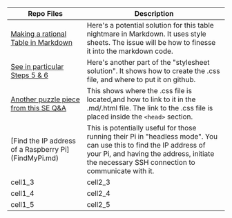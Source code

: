 <html>
<head>


</head>

<body>
<table class="minimalistBlack">
<thead>
<tr>
<th width="35%">Repo Files</th>
<th width="65%">Description</th>
</tr>
</thead>
<tbody>
<tr>
<td><a href="https://stackoverflow.com/a/36215330/5395338">Making a rational Table in Markdown</a></td>
<td>Here's a potential solution for this table nightmare in Markdown. It uses style sheets. The issue will be how to finesse it into the markdown code.</td>
</tr>
<tr>
<td><a href="http://jmcglone.com/guides/github-pages/">See in particular Steps 5 & 6</a></td>
<td>Here's another part of the "stylesheet solution". It shows how to create the .css file, and where to put it on github. </td>
</tr>
<tr>
<td><a href="https://stackoverflow.com/a/23040924/5395338">Another puzzle piece from this SE Q&A</a></td>
<td>This shows where the .css file is located,and how to link to it in the .md/.html file. The link to the .css file is placed inside the <code>&lt;head&gt;</code> section.</td>
</tr>
<tr>
<td>[Find the IP address of a Raspberry Pi](FindMyPi.md)</td>
<td>This is potentially useful for those running their Pi in "headless mode". You can use this to find the IP address of your Pi, and having the address, initiate the necessary SSH connection to communicate with it.</td>
</tr>
<tr>
<td>cell1_3</td>
<td>cell2_3</td>
</tr>
<tr>
<td>cell1_4</td>
<td>cell2_4</td>
</tr>
<tr>
<td>cell1_5</td>
<td>cell2_5</td>
</tr>
</tbody>
</table>
</body>
</html>
